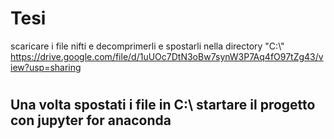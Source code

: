 # Tesi

scaricare i file nifti e decomprimerli e spostarli nella directory "C:\\"
https://drive.google.com/file/d/1uUOc7DtN3oBw7synW3P7Aq4fO97tZg43/view?usp=sharing
#

## Una volta spostati i file in C:\ startare il progetto con jupyter for anaconda
